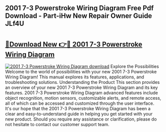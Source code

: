 ## 2001 7-3 Powerstroke Wiring Diagram Free Pdf Download - Part-iHw New Repair Owner Guide JLf4U

# <h2><a href="http://dfl0kn.blite.top/?on=2001+7-3+Powerstroke+Wiring+Diagram">🔗Download New 👉🔴 2001 7-3 Powerstroke Wiring Diagram</a></h2>

[![2001 7-3 Powerstroke Wiring Diagram download](https://i.imgur.com/lujVjoI.png)](http://dfl0kn.blite.top/?on=2001+7-3+Powerstroke+Wiring+Diagram)
Explore the Possibilities Welcome to the world of possibilities with your new 2001 7-3 Powerstroke Wiring Diagram! This manual explores its features, applications, and troubleshooting solutions. Understanding the Product This section provides an overview of your new 2001 7-3 Powerstroke Wiring Diagram and its key features. 2001 7-3 Powerstroke Wiring Diagram advanced features include object recognition, motion sensors, customizable alerts, and remote access, all of which can be accessed and customized through the user interface. It's our hope that the 2001 7-3 Powerstroke Wiring Diagram has been a clear and easy-to-understand guide in helping you get started with your new product. Should you require any assistance or clarification, please do not hesitate to contact our customer support team.
